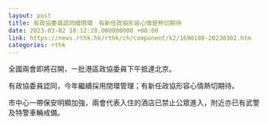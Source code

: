```yaml
---
layout: post
title: 有政協委員認同續閉環　有新任政協形容心情是熱切期待
date: 2023-03-02 18:12:28.000000000 +08:00
link: https://news.rthk.hk/rthk/ch/component/k2/1690180-20230302.htm
categories: rthk
---
```


全國兩會即將召開，一批港區政協委員下午抵達北京。

有政協委員認同，今年繼續採用閉環管理；有新任政協形容心情熱切期待。

市中心一帶保安明顯加強，兩會代表入住的酒店已禁止公眾進入，附近亦已有武警及特警車輛戒備。
